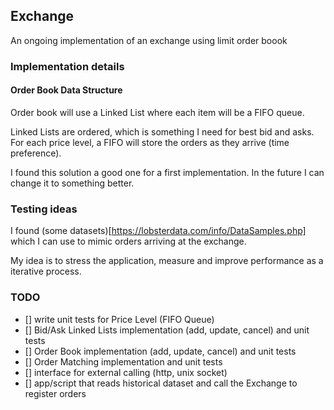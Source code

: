## Exchange

An ongoing implementation of an exchange using limit order boook

### Implementation details

#### Order Book Data Structure 

Order book will use a Linked List where each item will be a FIFO queue. 

Linked Lists are ordered, which is something I need for best bid and asks.
For each price level, a FIFO will store the orders as they arrive (time preference).

I found this solution a good one for a first implementation. 
In the future I can change it to something better.

### Testing ideas

I found (some datasets)[https://lobsterdata.com/info/DataSamples.php] which I can
use to mimic orders arriving at the exchange.

My idea is to stress the application, measure and improve performance as a iterative process.

### TODO

- [] write unit tests for Price Level (FIFO Queue)
- [] Bid/Ask Linked Lists implementation (add, update, cancel) and unit tests
- [] Order Book implementation (add, update, cancel) and unit tests
- [] Order Matching implementation and unit tests
- [] interface for external calling (http, unix socket)
- [] app/script that reads historical dataset and call the Exchange to register orders
